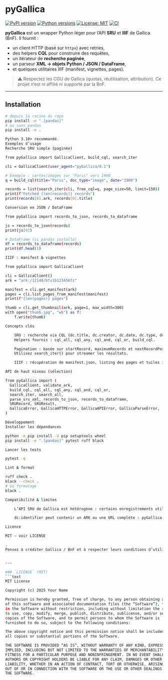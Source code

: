 # pyGallica

[![PyPI version](https://img.shields.io/pypi/v/pyGallica.svg)](https://pypi.org/project/pyGallica/)
[![Python versions](https://img.shields.io/pypi/pyversions/pyGallica.svg)](https://pypi.org/project/pyGallica/)
[![License: MIT](https://img.shields.io/badge/License-MIT-yellow.svg)](LICENSE)
[![CI](https://github.com/maxcasado/pyGallica/actions/workflows/ci.yml/badge.svg)](https://github.com/maxcasado/pyGallica/actions/workflows/ci.yml)

**pyGallica** est un wrapper Python léger pour l’API **SRU** et **IIIF** de Gallica (BnF).
Il fournit :
- un client HTTP (basé sur `httpx`) avec retries,
- des helpers **CQL** pour construire des requêtes,
- un itérateur de **recherche paginée**,
- un parseur **XML → objets Python / JSON / DataFrame**,
- et quelques utilitaires IIIF (manifest, vignettes, pages).

> ⚠️ Respectez les CGU de Gallica (quotas, réutilisation, attribution). Ce projet n’est ni affilié ni supporté par la BnF.

---

## Installation

```bash
# depuis la racine du repo
pip install -e ".[pandas]"
# ou sans pandas
pip install -e .

Python 3.10+ recommandé.
Exemples d’usage
Recherche SRU simple (paginée)

from pyGallica import GallicaClient, build_cql, search_iter

cli = GallicaClient(user_agent="pyGallica/0.1")

# Exemple : cartes/images sur "Paris" vers 1900
q = build_cql(title="Paris", doc_type="image", date="1900")

records = list(search_iter(cli, free_cql=q, page_size=50, limit=150))
print(f"Fetched {len(records)} records")
print(records[0].ark, records[0].title)

Conversion en JSON / DataFrame

from pyGallica import records_to_json, records_to_dataframe

js = records_to_json(records)
print(js[0])

# DataFrame (si pandas installé)
df = records_to_dataframe(records)
print(df.head())

IIIF : manifest & vignettes

from pyGallica import GallicaClient

cli = GallicaClient()
ark = "ark:/12148/btv1b1234567z"

manifest = cli.get_manifest(ark)
pages = cli.list_pages_from_manifest(manifest)
print(f"{len(pages)} pages")

thumb = cli.get_thumbnail(ark, page=1, max_width=300)
with open("thumb.jpg", "wb") as f:
    f.write(thumb)

Concepts clés

    SRU : recherche via CQL (dc.title, dc.creator, dc.date, dc.type, dc.language, dc.subject, …).
    Helpers fournis : cql_all, cql_any, cql_and, cql_or, build_cql.

    Pagination : basée sur startRecord, maximumRecords et nextRecordPosition.
    Utilisez search_iter() pour streamer les résultats.

    IIIF : récupération de manifest.json, listing des pages et tuiles images.

API de haut niveau (sélection)

from pyGallica import (
  GallicaClient, validate_ark,
  build_cql, cql_all, cql_any, cql_and, cql_or,
  search_iter, search_all,
  parse_sru_xml, records_to_json, records_to_dataframe,
  SRURecord, SRUResult,
  GallicaError, GallicaHTTPError, GallicaAPIError, GallicaParseError,
)

Développement
Installer les dépendances

python -m pip install -U pip setuptools wheel
pip install -e ".[pandas]" pytest ruff black

Lancer les tests

pytest -q

Lint & format

ruff check .
black --check .
# ou formatage
black .

Compatibilité & limites

    L’API SRU de Gallica est hétérogène : certains enregistrements utilisent <oai_dc:dc>, d’autres un conteneur <dc> simple. Le parseur est tolérant et lit les dc:* depuis recordData.

    dc:identifier peut contenir un ARK ou une URL complète : pyGallica tente d’extraire l’ARK (ark:/...) quand c’est pertinent.

Licence

MIT – voir LICENSE

.
Pensez à créditer Gallica / BnF et à respecter leurs conditions d’utilisation.


---

### `LICENSE` (MIT)
```text
MIT License

Copyright (c) 2025 Your Name

Permission is hereby granted, free of charge, to any person obtaining a copy
of this software and associated documentation files (the “Software”), to deal
in the Software without restriction, including without limitation the rights
to use, copy, modify, merge, publish, distribute, sublicense, and/or sell
copies of the Software, and to permit persons to whom the Software is
furnished to do so, subject to the following conditions:

The above copyright notice and this permission notice shall be included in
all copies or substantial portions of the Software.

THE SOFTWARE IS PROVIDED “AS IS”, WITHOUT WARRANTY OF ANY KIND, EXPRESS OR
IMPLIED, INCLUDING BUT NOT LIMITED TO THE WARRANTIES OF MERCHANTABILITY,
FITNESS FOR A PARTICULAR PURPOSE AND NONINFRINGEMENT. IN NO EVENT SHALL THE
AUTHORS OR COPYRIGHT HOLDERS BE LIABLE FOR ANY CLAIM, DAMAGES OR OTHER
LIABILITY, WHETHER IN AN ACTION OF CONTRACT, TORT OR OTHERWISE, ARISING FROM,
OUT OF OR IN CONNECTION WITH THE SOFTWARE OR THE USE OR OTHER DEALINGS IN
THE SOFTWARE.